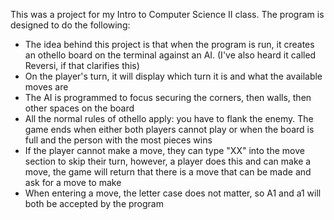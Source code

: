 This was a project for my Intro to Computer Science II class. The program is designed to do the following:
- The idea behind this project is that when the program is run, it creates an othello board on the terminal against an AI. (I've also heard it called Reversi, if that clarifies this)
- On the player's turn, it will display which turn it is and what the available moves are
- The AI is programmed to focus securing the corners, then walls, then other spaces on the board
- All the normal rules of othello apply: you have to flank the enemy. The game ends when either both players cannot play or when the board is full and the person with the most pieces wins
- If the player cannot make a move, they can type "XX" into the move section to skip their turn, however, a player does this and can make a move, the game will return that there is a move that can be made and ask for a move to make
- When entering a move, the letter case does not matter, so A1 and a1 will both be accepted by the program